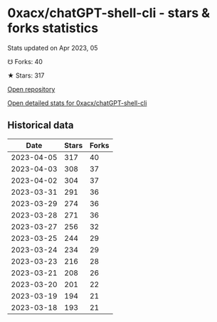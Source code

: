 # 0xacx/chatGPT-shell-cli - stars & forks statistics

Stats updated on Apr 2023, 05

☋ Forks: 40

★ Stars: 317

[Open repository](https://github.com/0xacx/chatGPT-shell-cli)

[Open detailed stats for 0xacx/chatGPT-shell-cli](https://reviewgithub.com/rep/0xacx/chatGPT-shell-cli)

## Historical data
| Date | Stars | Forks |
|------|-------|-------|
| 2023-04-05 | 317 | 40 | 
| 2023-04-03 | 308 | 37 | 
| 2023-04-02 | 304 | 37 | 
| 2023-03-31 | 291 | 36 | 
| 2023-03-29 | 274 | 36 | 
| 2023-03-28 | 271 | 36 | 
| 2023-03-27 | 256 | 32 | 
| 2023-03-25 | 244 | 29 | 
| 2023-03-24 | 234 | 29 | 
| 2023-03-23 | 216 | 28 | 
| 2023-03-21 | 208 | 26 | 
| 2023-03-20 | 201 | 22 | 
| 2023-03-19 | 194 | 21 | 
| 2023-03-18 | 193 | 21 | 

